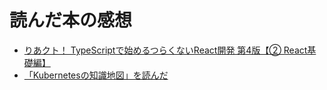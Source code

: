 # 読んだ本の感想
- [りあクト！ TypeScriptで始めるつらくないReact開発 第4版【② React基礎編】](./riakuto4pt2-221101.md)
- [「Kubernetesの知識地図」を読んだ](./k8s-roadmap.md)
